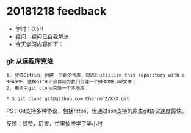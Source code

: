 # 20181218 feedback
* 学时：0.5H
* 疑问：疑问已自我解决
* 今天学习内容如下：

### git 从远程库克隆
	1. 登陆GitHub，创建一个新的仓库，勾选Initialize this repository with a README，这样GitHub会自动为我们创建一个README.md文件；
	2. 用命令git clone克隆一个本地库：
	
	* $ git clone git@github.com:CherrmhZ/XXX.git

PS：Git支持多种协议，包括https，但通过ssh支持的原生git协议速度最快。



反馈：赞赞，厉害，忙里抽空学了半小时